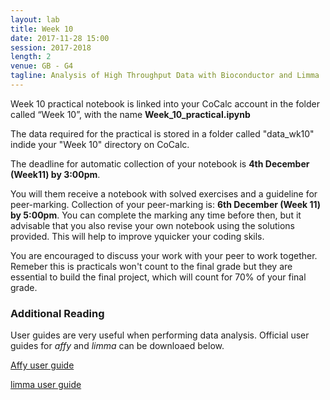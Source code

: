 ```yaml
---
layout: lab
title: Week 10
date: 2017-11-28 15:00
session: 2017-2018
length: 2
venue: GB - G4
tagline: Analysis of High Throughput Data with Bioconductor and Limma
---
```


Week 10 practical notebook is linked into your CoCalc account in the folder called “Week 10”, with the name **Week_10_practical.ipynb**

The data required for the practical is stored in a folder called "data_wk10" indide your "Week 10" directory on CoCalc.


The deadline for automatic collection of your notebook is **4th December (Week11) by 3:00pm**.

You will them receive a notebook with solved exercises and a guideline for peer-marking. Collection of your peer-marking is: **6th December (Week 11) by 5:00pm**. You can complete the marking any time before then, but it advisable that you also revise your own notebook using the solutions provided. This will help to improve yquicker your coding skils.  

You are encouraged to discuss your work with your peer to work together. Remeber this is practicals won't count to the final grade but they are essential to build the final project, which will count for 70% of your final grade. 


### Additional Reading

User guides are very useful when performing data analysis. Official user guides for *affy* and *limma* can be downloaed below.

[Affy user guide](http://opendsi.cc/bioinformatics/assets/affy.pdf)


[limma user guide](http://opendsi.cc/bioinformatics/assets/limma_usersguide.pdf)
